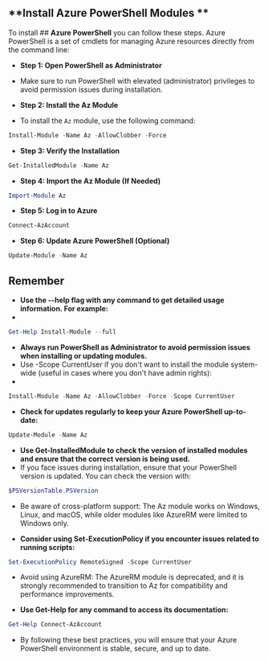 ## **Install Azure PowerShell Modules **

To install ## **Azure PowerShell** you can follow these steps. Azure PowerShell is a set of cmdlets for managing Azure resources directly from the command line:

- **Step 1: Open PowerShell as Administrator**

- Make sure to run PowerShell with elevated (administrator) privileges to avoid permission issues during installation.

- **Step 2: Install the Az Module**

- To install the `Az` module, use the following command:

```powershell
Install-Module -Name Az -AllowClobber -Force
```

- **Step 3: Verify the Installation**

```powershell
Get-InstalledModule -Name Az
```

- **Step 4: Import the Az Module (If Needed)**

```powershell
Import-Module Az
```

- **Step 5: Log in to Azure**

```powershell
Connect-AzAccount
```
- **Step 6: Update Azure PowerShell (Optional)**

```powershell
Update-Module -Name Az
```


## **Remember**

- **Use the --help flag with any command to get detailed usage information. For example:**
- 
```powershell
Get-Help Install-Module --full
```


- **Always run PowerShell as Administrator to avoid permission issues when installing or updating modules.**
- Use -Scope CurrentUser if you don't want to install the module system-wide (useful in cases where you don't have admin rights):
- 
```powershell
Install-Module -Name Az -AllowClobber -Force -Scope CurrentUser
```


- **Check for updates regularly to keep your Azure PowerShell up-to-date:**
```powershell
Update-Module -Name Az
```


- **Use Get-InstalledModule to check the version of installed modules and ensure that the correct version is being used.**
- If you face issues during installation, ensure that your PowerShell version is updated. You can check the version with:
  
```powershell
$PSVersionTable.PSVersion
```
- Be aware of cross-platform support: The Az module works on Windows, Linux, and macOS, while older modules like AzureRM were limited to Windows only.



- **Consider using Set-ExecutionPolicy if you encounter issues related to running scripts:**
```powershell
Set-ExecutionPolicy RemoteSigned -Scope CurrentUser
```
- Avoid using AzureRM: The AzureRM module is deprecated, and it is strongly recommended to transition to Az for compatibility and performance improvements.


- **Use Get-Help <Cmdlet> for any command to access its documentation:**
```powershell
Get-Help Connect-AzAccount
```

- By following these best practices, you will ensure that your Azure PowerShell environment is stable, secure, and up to date.

